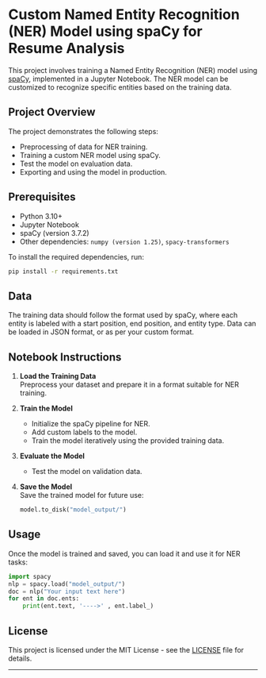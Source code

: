 # Custom Named Entity Recognition (NER) Model using spaCy for Resume Analysis

This project involves training a Named Entity Recognition (NER) model using [spaCy](https://spacy.io/), implemented in a Jupyter Notebook. The NER model can be customized to recognize specific entities based on the training data.

## Project Overview

The project demonstrates the following steps:
- Preprocessing of data for NER training.
- Training a custom NER model using spaCy.
- Test the model on evaluation data.
- Exporting and using the model in production.

## Prerequisites

- Python 3.10+
- Jupyter Notebook
- spaCy (version 3.7.2)
- Other dependencies: `numpy (version 1.25)`, `spacy-transformers`

To install the required dependencies, run:
```bash
pip install -r requirements.txt
```

## Data

The training data should follow the format used by spaCy, where each entity is labeled with a start position, end position, and entity type. Data can be loaded in JSON format, or as per your custom format.

## Notebook Instructions

1. **Load the Training Data**  
   Preprocess your dataset and prepare it in a format suitable for NER training.

2. **Train the Model**  
   - Initialize the spaCy pipeline for NER.
   - Add custom labels to the model.
   - Train the model iteratively using the provided training data.

3. **Evaluate the Model**  
   - Test the model on validation data.

4. **Save the Model**  
   Save the trained model for future use:
   ```python
   model.to_disk("model_output/")
   ```

## Usage

Once the model is trained and saved, you can load it and use it for NER tasks:

```python
import spacy
nlp = spacy.load("model_output/")
doc = nlp("Your input text here")
for ent in doc.ents:
    print(ent.text, '---->' , ent.label_)
```

## License

This project is licensed under the MIT License - see the [LICENSE](LICENSE) file for details.

---
